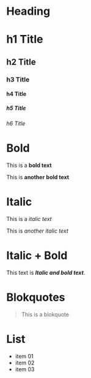 # Heading

# h1 Title
## h2 Title
### h3 Title
#### h4 Title
##### h5 Title
###### h6 Title

# Bold

This is a **bold text**

This is **another** **bold text**

# Italic

This is a *italic text*

This is *another* *italic text*

# Italic + Bold

This text is ***Italic and bold text***.

# Blokquotes

> This is a blokquote

# List

- item 01
- item 02
- item 03
